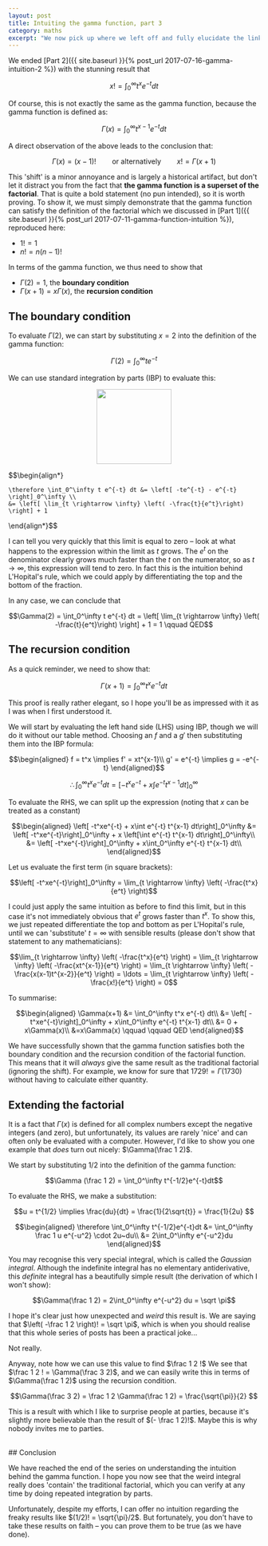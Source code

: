```yaml
---
layout: post
title: Intuiting the gamma function, part 3
category: maths
excerpt: "We now pick up where we left off and fully elucidate the link between the factorial and the gamma function."
---
```


We ended [Part 2]({{ site.baseurl }}{% post_url 2017-07-16-gamma-intuition-2 %}) with the stunning result that 

$$x! = \int_0^\infty t^x e^{-t}dt$$

Of course, this is not exactly the same as the gamma function, because the gamma function is defined as:

$$ \Gamma (x) = \int_0^\infty t^{x-1}e^{-t} dt $$

A direct observation of the above leads to the conclusion that:

$$\Gamma (x) = (x-1)! \qquad \text{or alternatively} \qquad x! = \Gamma (x+1)$$

This 'shift' is a minor annoyance and is largely a historical artifact, but don't let it distract you from the fact that **the gamma function is a superset of the factorial**. That is quite a bold statement (no pun intended), so it is worth proving. To show it, we must simply demonstrate that the gamma function can satisfy the definition of the factorial which we discussed in [Part 1]({{ site.baseurl }}{% post_url 2017-07-11-gamma-function-intuition %}), reproduced here:

- $1! = 1$
- $n! = n(n-1)!$

In terms of the gamma function, we thus need to show that

- $\Gamma (2) = 1$, the **boundary condition**
- $\Gamma (x+1) = x \Gamma (x)$, the **recursion condition**

## The boundary condition

To evaluate $\Gamma(2)$, we can start by substituting $x=2$ into the definition of the gamma function:

$$\Gamma(2) = \int_0^\infty te^{-t}$$

We can use standard integration by parts (IBP) to evaluate this:

<center>
<img src="{{ site.imageurl }}gamma/ttable.png" style="width:150px;"/>
</center>


$$\begin{align*}

    \therefore \int_0^\infty t e^{-t} dt &= \left[ -te^{-t} - e^{-t} \right]_0^\infty \\
    &= \left[ \lim_{t \rightarrow \infty} \left( -\frac{t}{e^t}\right) \right] + 1
 \end{align*}$$
 
I can tell you very quickly that this limit is equal to zero – look at what happens to the expression within the limit as $t$ grows. The $e^t$ on the denominator clearly grows much faster than the $t$ on the numerator, so as $t \rightarrow \infty$, this expression will tend to zero. In fact this is the intuition behind L'Hopital's rule, which we could apply by differentiating the top and the bottom of the fraction. 

In any case, we can conclude that

$$\Gamma(2) = \int_0^\infty t e^{-t} dt =  \left[ \lim_{t \rightarrow \infty} \left( -\frac{t}{e^t}\right) \right] + 1 = 1 \qquad QED$$
 
## The recursion condition

As a quick reminder, we need to show that:

$$\Gamma(x+1) = \int_0^\infty t^x e^{-t}dt$$

This proof is really rather elegant, so I hope you'll be as impressed with it as I was when I first understood it. 

We will start by evaluating the left hand side (LHS) using IBP, though we will do it without our table method. Choosing an $f$ and a $g'$ then substituting them into the IBP formula: 

$$\begin{aligned}
    f = t^x \implies f' = xt^{x-1}\\
    g' = e^{-t} \implies g = -e^{-t}
\end{aligned}$$

$$\therefore \int_0^\infty t^x e^{-t} dt = \left[ -t^xe^{-t} + x\int e^{-t} t^{x-1} dt\right]_0^\infty$$

To evaluate the RHS, we can split up the expression (noting that *x* can be treated as a constant)

$$\begin{aligned}
    \left[ -t^xe^{-t} + x\int e^{-t} t^{x-1} dt\right]_0^\infty &= \left[ -t^xe^{-t}\right]_0^\infty + x \left[\int e^{-t} t^{x-1} dt\right]_0^\infty\\
    &= \left[ -t^xe^{-t}\right]_0^\infty + x\int_0^\infty e^{-t} t^{x-1} dt\\
\end{aligned}$$

Let us evaluate the first term (in square brackets):

$$\left[ -t^xe^{-t}\right]_0^\infty = \lim_{t \rightarrow \infty} \left( -\frac{t^x}{e^t} \right)$$

I could just apply the same intuition as before to find this limit, but in this case it's not immediately obvious that $e^t$ grows faster than $t^x$. To show this, we just repeated differentiate the top and bottom as per L'Hopital's rule, until we can 'substitute' $t = \infty$ with sensible results (please don't show that statement to any mathematicians):

$$\lim_{t \rightarrow \infty} \left( -\frac{t^x}{e^t} \right) = \lim_{t \rightarrow \infty} \left( -\frac{xt^{x-1}}{e^t} \right) =  \lim_{t \rightarrow \infty} \left( -\frac{x(x-1)t^{x-2}}{e^t} \right) = \ldots = \lim_{t \rightarrow \infty} \left( -\frac{x!}{e^t} \right) = 0$$

To summarise:

$$\begin{aligned}
    \Gamma(x+1) &= \int_0^\infty t^x e^{-t} dt\\
    &= \left[ -t^xe^{-t}\right]_0^\infty + x\int_0^\infty e^{-t} t^{x-1} dt\\
    &= 0 + x\Gamma(x)\\
    &=x\Gamma(x) \qquad \qquad  QED
\end{aligned}$$
  
We have successfully shown that the gamma function satisfies both the boundary condition and the recursion condition of the factorial function. This means that it will *always* give the same result as the traditional factorial (ignoring the shift). For example, we know for sure that $1729! = \Gamma(1730)$ without having to calculate either quantity. 

## Extending the factorial

It is a fact that $\Gamma(x)$ is defined for all complex numbers except the negative integers (and zero), but unfortunately, its values are rarely 'nice' and can often only be evaluated with a computer. However, I'd like to show you one example that *does* turn out nicely: $\Gamma(\frac 1 2)$. 

We start by substituting 1/2 into the definition of the gamma function:

$$\Gamma (\frac 1 2) = \int_0^\infty t^{-1/2}e^{-t}dt$$

To evaluate the RHS, we make a substitution: 

$$u = t^{1/2} \implies \frac{du}{dt} = \frac{1}{2\sqrt{t}} = \frac{1}{2u} $$

$$\begin{aligned}
    \therefore \int_0^\infty t^{-1/2}e^{-t}dt &= \int_0^\infty \frac 1 u e^{-u^2} \cdot 2u~du\\
    &= 2\int_0^\infty e^{-u^2}du
\end{aligned}$$

You may recognise this very special integral, which is called the *Gaussian integral*. Although the indefinite integral has no elementary antiderivative, this *definite* integral has a beautifully simple result (the derivation of which I won't show):

$$\Gamma(\frac 1 2) = 2\int_0^\infty e^{-u^2} du = \sqrt \pi$$

I hope it's clear just how unexpected and *weird* this result is. We are saying that $\left( -\frac 1 2 \right)! = \sqrt \pi$, which is when you should realise that this whole series of posts has been a practical joke...

Not really. 

Anyway, note how we can use this value to find $\frac 1 2 !$ We see that $\frac 1 2 ! = \Gamma(\frac 3 2)$, and we can easily write this in terms of $\Gamma(\frac 1 2)$ using the recursion condition. 

$$\Gamma(\frac 3 2) = \frac 1 2 \Gamma(\frac 1 2) = \frac{\sqrt{\pi}}{2} $$

This is a result with which I like to surprise people at parties, because it's slightly more believable than the result of $(- \frac 1 2)!$. Maybe this is why nobody invites me to parties. 

<br />
## Conclusion

We have reached the end of the series on understanding the intuition behind the gamma function. I hope you now see that the weird integral really does 'contain' the traditional factorial, which you can verify at any time by doing repeated integration by parts. 

Unfortunately, despite my efforts, I can offer no intuition regarding the freaky results like $(1/2)! = \sqrt{\pi}/2$. But fortunately, you don't have to take these results on faith – you can prove them to be true (as we have done). 
